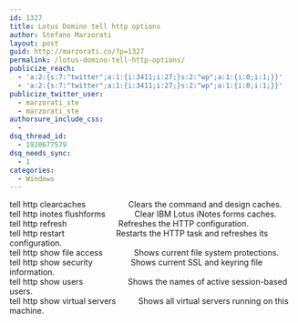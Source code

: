 ```yaml
---
id: 1327
title: Lotus Domino tell http options
author: Stefano Marzorati
layout: post
guid: http://marzorati.co/?p=1327
permalink: /lotus-domino-tell-http-options/
publicize_reach:
  - 'a:2:{s:7:"twitter";a:1:{i:3411;i:27;}s:2:"wp";a:1:{i:0;i:1;}}'
  - 'a:2:{s:7:"twitter";a:1:{i:3411;i:27;}s:2:"wp";a:1:{i:0;i:1;}}'
publicize_twitter_user:
  - marzorati_ste
  - marzorati_ste
authorsure_include_css:
  - 
dsq_thread_id:
  - 1920677579
dsq_needs_sync:
  - 1
categories:
  - Windows
---
```

tell http clearcaches                   Clears the command and design caches.  
tell http inotes flushforms             Clear IBM Lotus iNotes forms caches.  
tell http refresh                       Refreshes the HTTP configuration.  
tell http restart                       Restarts the HTTP task and refreshes its configuration.  
tell http show file access              Shows current file system protections.  
tell http show security                 Shows current SSL and keyring file information.  
tell http show users                    Shows the names of active session-based users.  
tell http show virtual servers          Shows all virtual servers running on this machine.

<div id="dc_vk_code" style="display:none;">
</div>